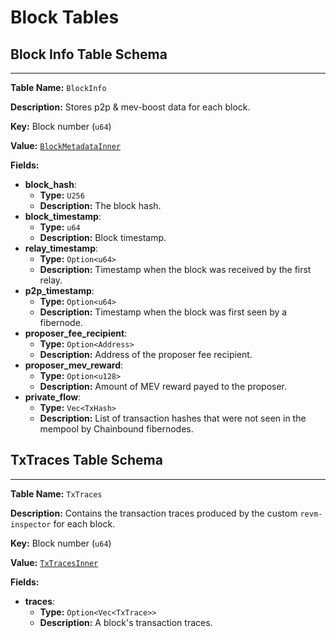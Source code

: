 # Block Tables

## Block Info Table Schema

---

**Table Name:** `BlockInfo`

**Description:** Stores p2p & mev-boost data for each block.

**Key:** Block number (`u64`)

**Value:** [`BlockMetadataInner`](https://github.com/SorellaLabs/brontes/blob/e9935b20922ffcef21471de888dc9d695bc2bd03/crates/brontes-types/src/db/metadata.rs#L43)

**Fields:**

- **block_hash**:
  - **Type:** `U256`
  - **Description:** The block hash.
- **block_timestamp**:
  - **Type:** `u64`
  - **Description:** Block timestamp.
- **relay_timestamp**:
  - **Type:** `Option<u64>`
  - **Description:** Timestamp when the block was received by the first relay.
- **p2p_timestamp**:
  - **Type:** `Option<u64>`
  - **Description:** Timestamp when the block was first seen by a fibernode.
- **proposer_fee_recipient**:
  - **Type:** `Option<Address>`
  - **Description:** Address of the proposer fee recipient.
- **proposer_mev_reward**:
  - **Type:** `Option<u128>`
  - **Description:** Amount of MEV reward payed to the proposer.
- **private_flow**:
  - **Type:** `Vec<TxHash>`
  - **Description:** List of transaction hashes that were not seen in the mempool by Chainbound fibernodes.

## TxTraces Table Schema

---

**Table Name:** `TxTraces`

**Description:** Contains the transaction traces produced by the custom `revm-inspector` for each block.

**Key:** Block number (`u64`)

**Value:** [`TxTracesInner`](https://github.com/SorellaLabs/brontes/blob/e9935b20922ffcef21471de888dc9d695bc2bd03/crates/brontes-types/src/db/traces.rs#L19)

**Fields:**

- **traces**:
  - **Type:** `Option<Vec<TxTrace>>`
  - **Description:** A block's transaction traces.
